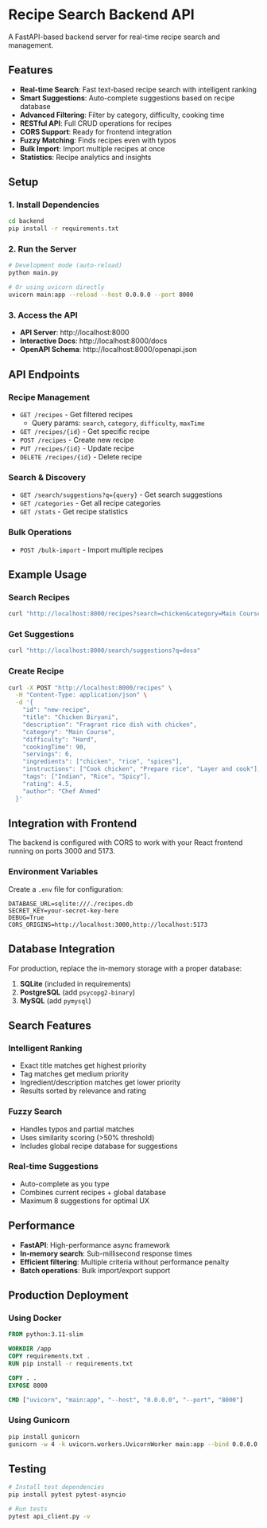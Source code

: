 # Recipe Search Backend API

A FastAPI-based backend server for real-time recipe search and management.

## Features

- **Real-time Search**: Fast text-based recipe search with intelligent ranking
- **Smart Suggestions**: Auto-complete suggestions based on recipe database
- **Advanced Filtering**: Filter by category, difficulty, cooking time
- **RESTful API**: Full CRUD operations for recipes
- **CORS Support**: Ready for frontend integration
- **Fuzzy Matching**: Finds recipes even with typos
- **Bulk Import**: Import multiple recipes at once
- **Statistics**: Recipe analytics and insights

## Setup

### 1. Install Dependencies

```bash
cd backend
pip install -r requirements.txt
```

### 2. Run the Server

```bash
# Development mode (auto-reload)
python main.py

# Or using uvicorn directly
uvicorn main:app --reload --host 0.0.0.0 --port 8000
```

### 3. Access the API

- **API Server**: http://localhost:8000
- **Interactive Docs**: http://localhost:8000/docs
- **OpenAPI Schema**: http://localhost:8000/openapi.json

## API Endpoints

### Recipe Management

- `GET /recipes` - Get filtered recipes
  - Query params: `search`, `category`, `difficulty`, `maxTime`
- `GET /recipes/{id}` - Get specific recipe
- `POST /recipes` - Create new recipe
- `PUT /recipes/{id}` - Update recipe
- `DELETE /recipes/{id}` - Delete recipe

### Search & Discovery

- `GET /search/suggestions?q={query}` - Get search suggestions
- `GET /categories` - Get all recipe categories
- `GET /stats` - Get recipe statistics

### Bulk Operations

- `POST /bulk-import` - Import multiple recipes

## Example Usage

### Search Recipes
```bash
curl "http://localhost:8000/recipes?search=chicken&category=Main Course&difficulty=Medium"
```

### Get Suggestions
```bash
curl "http://localhost:8000/search/suggestions?q=dosa"
```

### Create Recipe
```bash
curl -X POST "http://localhost:8000/recipes" \
  -H "Content-Type: application/json" \
  -d '{
    "id": "new-recipe",
    "title": "Chicken Biryani",
    "description": "Fragrant rice dish with chicken",
    "category": "Main Course",
    "difficulty": "Hard",
    "cookingTime": 90,
    "servings": 6,
    "ingredients": ["chicken", "rice", "spices"],
    "instructions": ["Cook chicken", "Prepare rice", "Layer and cook"],
    "tags": ["Indian", "Rice", "Spicy"],
    "rating": 4.5,
    "author": "Chef Ahmed"
  }'
```

## Integration with Frontend

The backend is configured with CORS to work with your React frontend running on ports 3000 and 5173.

### Environment Variables

Create a `.env` file for configuration:

```env
DATABASE_URL=sqlite:///./recipes.db
SECRET_KEY=your-secret-key-here
DEBUG=True
CORS_ORIGINS=http://localhost:3000,http://localhost:5173
```

## Database Integration

For production, replace the in-memory storage with a proper database:

1. **SQLite** (included in requirements)
2. **PostgreSQL** (add `psycopg2-binary`)
3. **MySQL** (add `pymysql`)

## Search Features

### Intelligent Ranking
- Exact title matches get highest priority
- Tag matches get medium priority
- Ingredient/description matches get lower priority
- Results sorted by relevance and rating

### Fuzzy Search
- Handles typos and partial matches
- Uses similarity scoring (>50% threshold)
- Includes global recipe database for suggestions

### Real-time Suggestions
- Auto-complete as you type
- Combines current recipes + global database
- Maximum 8 suggestions for optimal UX

## Performance

- **FastAPI**: High-performance async framework
- **In-memory search**: Sub-millisecond response times
- **Efficient filtering**: Multiple criteria without performance penalty
- **Batch operations**: Bulk import/export support

## Production Deployment

### Using Docker

```dockerfile
FROM python:3.11-slim

WORKDIR /app
COPY requirements.txt .
RUN pip install -r requirements.txt

COPY . .
EXPOSE 8000

CMD ["uvicorn", "main:app", "--host", "0.0.0.0", "--port", "8000"]
```

### Using Gunicorn

```bash
pip install gunicorn
gunicorn -w 4 -k uvicorn.workers.UvicornWorker main:app --bind 0.0.0.0:8000
```

## Testing

```bash
# Install test dependencies
pip install pytest pytest-asyncio

# Run tests
pytest api_client.py -v
```
